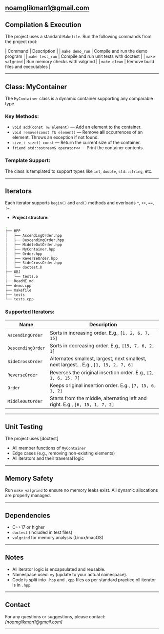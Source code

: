noamglikman1@gmail.com
---

## Compilation & Execution

The project uses a standard `Makefile`. Run the following commands from the project root:

| Command         | Description                                |
| `make demo_run`     | Compile and run the demo program           |
| `make test_run`     | Compile and run unit tests with doctest    |
| `make valgrind` | Run memory checks with valgrind            |
| `make clean`    | Remove build files and executables         |

---

## Class: MyContainer

The `MyContainer` class is a dynamic container supporting any comparable type.

### Key Methods:
- `void add(const T& element)` — Add an element to the container.
- `void remove(const T& element)` — Remove **all** occurrences of an element. Throws an exception if not found.
- `size_t size() const` — Return the current size of the container.
- `friend std::ostream& operator<<` — Print the container contents.

### Template Support:
The class is templated to support types like `int`, `double`, `std::string`, etc.

---

## Iterators

Each iterator supports `begin()` and `end()` methods and overloads `*`, `++`, `==`, `!=`.

* **Project stracture:**
```bash
.
├── HPP
│   ├── AscendingOrder.hpp
│   ├── DescendingOrder.hpp
│   ├── MiddleOutOrder.hpp
│   ├── MyContainer.hpp
│   ├── Order.hpp
│   ├── ReverseOrder.hpp
│   ├── SideCrossOrder.hpp
│   └── doctest.h
├── OBJ
│   └── tests.o
├── ReadME.md
├── demo.cpp
├── makefile
├── tests
└── tests.cpp
```
### Supported Iterators:

| Name               | Description |
|--------------------|-------------|
| `AscendingOrder`   | Sorts in increasing order. E.g., `[1, 2, 6, 7, 15]` |
| `DescendingOrder`  | Sorts in decreasing order. E.g., `[15, 7, 6, 2, 1]` |
| `SideCrossOrder`   | Alternates smallest, largest, next smallest, next largest... E.g., `[1, 15, 2, 7, 6]` |
| `ReverseOrder`     | Reverses the original insertion order. E.g., `[2, 1, 6, 15, 7]` |
| `Order`            | Keeps original insertion order. E.g., `[7, 15, 6, 1, 2]` |
| `MiddleOutOrder`   | Starts from the middle, alternating left and right. E.g., `[6, 15, 1, 7, 2]` |

---

## Unit Testing

The project uses [doctest]

- All member functions of `MyContainer`
- Edge cases (e.g., removing non-existing elements)
- All iterators and their traversal logic

---

## Memory Safety

Run `make valgrind` to ensure no memory leaks exist. All dynamic allocations are properly managed.

---

## Dependencies

- C++17 or higher
- `doctest` (included in test files)
- `valgrind` for memory analysis (Linux/macOS)

---

## Notes

- All iterator logic is encapsulated and reusable.
- Namespace used: `my` (update to your actual namespace).
- Code is split into `.hpp` and `.cpp` files as per standard practice oll iterator is in `.hpp`.
---

## Contact

For any questions or suggestions, please contact:  
_[noamglikman1@gmail.com]_

---
